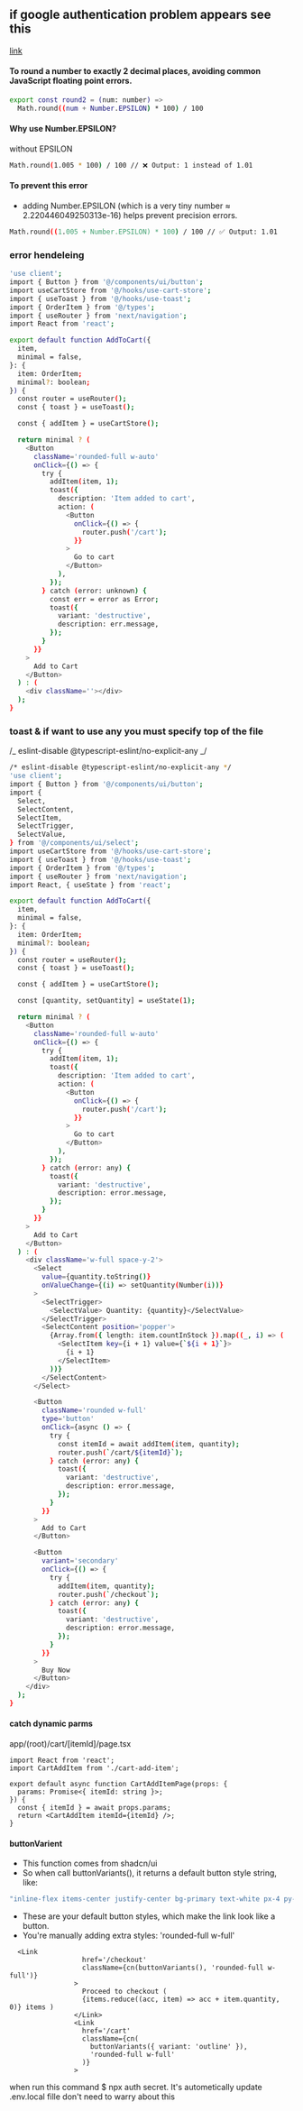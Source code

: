 ## if google authentication problem appears see this

[link](https://youtu.be/WLHCPwqHzzQ?t=11586)

#### To round a number to exactly 2 decimal places, avoiding common JavaScript floating point errors.

```bash
export const round2 = (num: number) =>
  Math.round((num + Number.EPSILON) * 100) / 100
```

#### Why use Number.EPSILON?

without EPSILON

```bash
Math.round(1.005 * 100) / 100 // ❌ Output: 1 instead of 1.01
```

#### To prevent this error

- adding Number.EPSILON (which is a very tiny number ≈ 2.220446049250313e-16) helps prevent precision errors.

```bash
Math.round((1.005 + Number.EPSILON) * 100) / 100 // ✅ Output: 1.01
```

### error hendeleing

```bash
'use client';
import { Button } from '@/components/ui/button';
import useCartStore from '@/hooks/use-cart-store';
import { useToast } from '@/hooks/use-toast';
import { OrderItem } from '@/types';
import { useRouter } from 'next/navigation';
import React from 'react';

export default function AddToCart({
  item,
  minimal = false,
}: {
  item: OrderItem;
  minimal?: boolean;
}) {
  const router = useRouter();
  const { toast } = useToast();

  const { addItem } = useCartStore();

  return minimal ? (
    <Button
      className='rounded-full w-auto'
      onClick={() => {
        try {
          addItem(item, 1);
          toast({
            description: 'Item added to cart',
            action: (
              <Button
                onClick={() => {
                  router.push('/cart');
                }}
              >
                Go to cart
              </Button>
            ),
          });
        } catch (error: unknown) {
          const err = error as Error;
          toast({
            variant: 'destructive',
            description: err.message,
          });
        }
      }}
    >
      Add to Cart
    </Button>
  ) : (
    <div className=''></div>
  );
}
```

### toast & if want to use any you must specify top of the file

/_ eslint-disable @typescript-eslint/no-explicit-any _/

```bash
/* eslint-disable @typescript-eslint/no-explicit-any */
'use client';
import { Button } from '@/components/ui/button';
import {
  Select,
  SelectContent,
  SelectItem,
  SelectTrigger,
  SelectValue,
} from '@/components/ui/select';
import useCartStore from '@/hooks/use-cart-store';
import { useToast } from '@/hooks/use-toast';
import { OrderItem } from '@/types';
import { useRouter } from 'next/navigation';
import React, { useState } from 'react';

export default function AddToCart({
  item,
  minimal = false,
}: {
  item: OrderItem;
  minimal?: boolean;
}) {
  const router = useRouter();
  const { toast } = useToast();

  const { addItem } = useCartStore();

  const [quantity, setQuantity] = useState(1);

  return minimal ? (
    <Button
      className='rounded-full w-auto'
      onClick={() => {
        try {
          addItem(item, 1);
          toast({
            description: 'Item added to cart',
            action: (
              <Button
                onClick={() => {
                  router.push('/cart');
                }}
              >
                Go to cart
              </Button>
            ),
          });
        } catch (error: any) {
          toast({
            variant: 'destructive',
            description: error.message,
          });
        }
      }}
    >
      Add to Cart
    </Button>
  ) : (
    <div className='w-full space-y-2'>
      <Select
        value={quantity.toString()}
        onValueChange={(i) => setQuantity(Number(i))}
      >
        <SelectTrigger>
          <SelectValue> Quantity: {quantity}</SelectValue>
        </SelectTrigger>
        <SelectContent position='popper'>
          {Array.from({ length: item.countInStock }).map((_, i) => (
            <SelectItem key={i + 1} value={`${i + 1}`}>
              {i + 1}
            </SelectItem>
          ))}
        </SelectContent>
      </Select>

      <Button
        className='rounded w-full'
        type='button'
        onClick={async () => {
          try {
            const itemId = await addItem(item, quantity);
            router.push(`/cart/${itemId}`);
          } catch (error: any) {
            toast({
              variant: 'destructive',
              description: error.message,
            });
          }
        }}
      >
        Add to Cart
      </Button>

      <Button
        variant='secondary'
        onClick={() => {
          try {
            addItem(item, quantity);
            router.push(`/checkout`);
          } catch (error: any) {
            toast({
              variant: 'destructive',
              description: error.message,
            });
          }
        }}
      >
        Buy Now
      </Button>
    </div>
  );
}

```

#### catch dynamic parms

app/(root)/cart/[itemId]/page.tsx

```tsx
import React from 'react';
import CartAddItem from './cart-add-item';

export default async function CartAddItemPage(props: {
  params: Promise<{ itemId: string }>;
}) {
  const { itemId } = await props.params;
  return <CartAddItem itemId={itemId} />;
}
```

#### buttonVarient

- This function comes from shadcn/ui
- So when call buttonVariants(), it returns a default button style string, like:

```bash
"inline-flex items-center justify-center bg-primary text-white px-4 py-2 rounded-md text-sm font-medium"
```

- These are your default button styles, which make the link look like a button.
- You're manually adding extra styles: 'rounded-full w-full'

```tsx
  <Link
                  href='/checkout'
                  className={cn(buttonVariants(), 'rounded-full w-full')}
                >
                  Proceed to checkout (
                  {items.reduce((acc, item) => acc + item.quantity, 0)} items )
                </Link>
                <Link
                  href='/cart'
                  className={cn(
                    buttonVariants({ variant: 'outline' }),
                    'rounded-full w-full'
                  )}
                >
```

when run this command $ npx auth secret. It's autometically update .env.local fille don't need to warry about this
